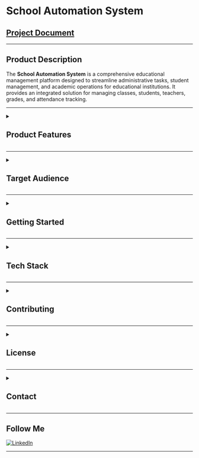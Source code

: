 
# School Automation System
## [Project Document](https://github.com/user-attachments/files/18400447/document.pdf)

---

## Product Description

The **School Automation System** is a comprehensive educational management platform designed to streamline administrative tasks, student management, and academic operations for educational institutions. It provides an integrated solution for managing classes, students, teachers, grades, and attendance tracking.

---

<details>
  <summary><h2>Product Features</h2></summary>

### Student Management
- **Student Registration**: Add and manage student information
- **Class Assignment**: Assign students to specific classes
- **Academic Tracking**: Monitor student performance and attendance
- **Grade Management**: Record and track student grades

### Teacher Management
- **Teacher Registration**: Manage teacher profiles and assignments
- **Class Scheduling**: Assign teachers to specific classes
- **Course Management**: Define and manage course offerings
- **Attendance Tracking**: Record student attendance

### Class Management
- **Class Creation**: Create and manage different class sections
- **Course Schedule**: Design and manage class timetables
- **Program Viewing**: View class schedules for students and teachers
- **Activity Planning**: Manage school activities and events

### Administrative Tools
- **User Authentication**: Secure login system for different user roles
- **Password Management**: Allow users to change their credentials
- **Activity Monitoring**: Track system usage and changes
- **Multi-language Support**: Interface available in multiple languages

### Reporting
- **Attendance Reports**: Generate attendance summaries
- **Grade Reports**: Create academic performance reports
- **Class Reports**: View class-specific information
- **Activity Reports**: Track school events and activities

</details>

---

<details>
  <summary><h2>Target Audience</h2></summary>

- **School Administrators**: Manage overall school operations
- **Teachers**: Track classes, attendance, and grades
- **Students**: View schedules, grades, and attendance
- **Educational Institutions**: Schools looking for automation solutions

</details>

---

<details>
  <summary><h2>Getting Started</h2></summary>

### Prerequisites
- **.NET Framework**
- **MySQL Database**
- **DevExpress Components**
- **Windows OS**

### Installation

1. **Clone the Repository**
   ```sh
   git clone https://github.com/Ulwus/SchoolAutomationSystem
   ```

2. **Database Setup**
   - Import the provided SQL backup file:
   ```sh
   mysql -u your_username -p your_database < okulotomasyon_backup.sql
   ```

3. **Configure Connection**
   - Update the database connection string in `All pages`

4. **Build the Project**
   - Open the solution in Visual Studio
   - Restore NuGet packages
   - Build the solution

</details>

---

<details>
  <summary><h2>Tech Stack</h2></summary>

### Backend
- **Framework**: .NET Framework
- **Database**: MySQL
- **ORM**: Native MySQL Connector

### Frontend
- **UI Framework**: DevExpress Components v20.1
- **Interface**: Windows Forms
- **Language**: C#

### Additional Components
- **Database Tools**: MySQL
- **UI Components**: DevExpress Controls
- **Security**: Built-in Authentication

</details>

---

<details>
  <summary><h2>Contributing</h2></summary>

We welcome contributions to improve the School Automation System.

1. Fork the repository
2. Create a feature branch
3. Commit your changes
4. Push to your branch
5. Create a Pull Request

</details>

---

<details>
  <summary><h2>License</h2></summary>

This project is licensed under the MIT License - see the LICENSE file for details.

</details>

---

<details>
  <summary><h2>Contact</h2></summary>

For questions or support, please contact:

- **Email**: ulwuss@gmail.com
- **GitHub**: [Ulwus](https://github.com/Ulwus)

</details>

---

## Follow Me

[![LinkedIn](https://img.shields.io/badge/LinkedIn-Profile-blue?style=for-the-badge&logo=linkedin)](https://www.linkedin.com/in/ulwus)

---
